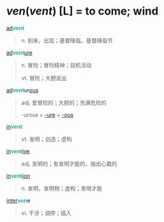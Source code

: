 # _ven_(_vent_) [L] = to come; wind

[ad](ad-.md)<b style="color: #20B2AA;">vent</b>
> n. 到来，出现；基督降临，基督降临节

[ad](ad-.md)<b style="color: #20B2AA;">vent</b>[ure](-ure.md)
> n. 冒险；冒险精神；投机活动
>
> vt. 冒险；大胆说出

[ad](ad-.md)<b style="color: #20B2AA;">vent</b>ur[ous](-ous.md)
> adj. 爱冒险的；大胆的；充满危险的
>
> -urous = [-ure](-ure.md) + [-ous](-ous.md)

[in](in-.2.md)<b style="color: #20B2AA;">vent</b>
> vt. 发明；创造；虚构

[in](in-.2.md)<b style="color: #20B2AA;">vent</b>[ive](-ive.md)
> adj. 发明的；有发明才能的，独出心裁的

[in](in-.2.md)<b style="color: #20B2AA;">vent</b>[ion](-ion.md)
> n. 发明，发明物；虚构；发明才能

[inter](inter-.md)<b style="color: #20B2AA;">ven</b>e
> vi. 干涉；调停；插入